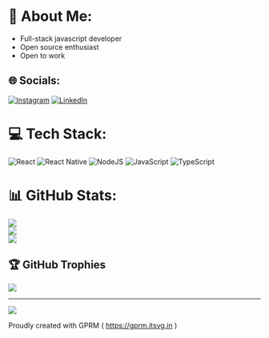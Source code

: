 # 💫 About Me:
- Full-stack javascript developer
- Open source enthusiast
- Open to work


## 🌐 Socials:
[![Instagram](https://img.shields.io/badge/Instagram-%23E4405F.svg?logo=Instagram&logoColor=white)](https://instagram.com/iyifr) [![LinkedIn](https://img.shields.io/badge/LinkedIn-%230077B5.svg?logo=linkedin&logoColor=white)](https://linkedin.com/in/iyimide-adekile) 

# 💻 Tech Stack:
![React](https://img.shields.io/badge/react-%2320232a.svg?style=flat&logo=react&logoColor=%2361DAFB) ![React Native](https://img.shields.io/badge/react_native-%2320232a.svg?style=flat&logo=react&logoColor=%2361DAFB) ![NodeJS](https://img.shields.io/badge/node.js-6DA55F?style=flat&logo=node.js&logoColor=white) ![JavaScript](https://img.shields.io/badge/javascript-%23323330.svg?style=flat&logo=javascript&logoColor=%23F7DF1E) ![TypeScript](https://img.shields.io/badge/typescript-%23007ACC.svg?style=flat&logo=typescript&logoColor=white)
# 📊 GitHub Stats:
![](https://github-readme-stats.vercel.app/api?username=iyifr&theme=dracula&hide_border=true&include_all_commits=false&count_private=false)<br/>
![](https://github-readme-streak-stats.herokuapp.com/?user=iyifr&theme=dracula&hide_border=true)<br/>
![](https://github-readme-stats.vercel.app/api/top-langs/?username=iyifr&theme=dracula&hide_border=true&include_all_commits=false&count_private=false&layout=compact)

## 🏆 GitHub Trophies
![](https://github-profile-trophy.vercel.app/?username=iyifr&theme=radical&no-frame=false&no-bg=true&margin-w=4)

---
[![](https://visitcount.itsvg.in/api?id=iyifr&icon=0&color=6)](https://visitcount.itsvg.in)

Proudly created with GPRM ( https://gprm.itsvg.in )
